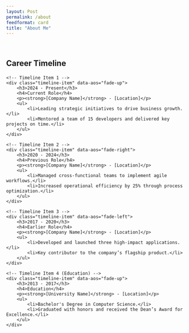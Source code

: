 ```yaml
---
layout: Post
permalink: /about
feedformat: card
title: "About Me"
---
```

<br/>

<!-- Include AOS Stylesheet -->
<link href="https://cdnjs.cloudflare.com/ajax/libs/aos/2.3.4/aos.css" rel="stylesheet">
<script src="https://cdnjs.cloudflare.com/ajax/libs/aos/2.3.4/aos.js"></script>
<script>
    document.addEventListener('DOMContentLoaded', function () {
        AOS.init();
    });
</script>

<style>
/* Timeline Container Styles */
.timeline {
    margin: 20px auto;
    padding: 0;
    max-width: 800px;
    position: relative;
}

.timeline-item {
    background: #f9f9f9;
    margin: 20px 0;
    padding: 15px 25px;
    border-left: 3px solid #0078d4;
    border-radius: 8px;
    position: relative;
    box-shadow: 0 2px 5px rgba(0, 0, 0, 0.1);
}

.timeline-item h3, .timeline-item h4 {
    margin: 0 0 10px;
    font-family: Arial, sans-serif;
}

.timeline-item p {
    margin: 5px 0 10px;
    font-family: Arial, sans-serif;
    font-size: 14px;
    color: #333;
}

.timeline-item ul {
    margin: 0;
    padding: 0 0 0 20px;
    list-style-type: disc;
}

.timeline-item ul li {
    margin-bottom: 8px;
    font-size: 14px;
    color: #555;
}
</style>

## Career Timeline

<div class="timeline">

    <!-- Timeline Item 1 -->
    <div class="timeline-item" data-aos="fade-up">
        <h3>2024 - Present</h3>
        <h4>Current Role</h4>
        <p><strong>[Company Name]</strong> - [Location]</p>
        <ul>
            <li>Leading strategic initiatives to drive business growth.</li>
            <li>Mentored a team of 15 developers and delivered key projects on time.</li>
        </ul>
    </div>

    <!-- Timeline Item 2 -->
    <div class="timeline-item" data-aos="fade-right">
        <h3>2020 - 2024</h3>
        <h4>Previous Role</h4>
        <p><strong>[Company Name]</strong> - [Location]</p>
        <ul>
            <li>Managed cross-functional teams to implement agile workflows.</li>
            <li>Increased operational efficiency by 25% through process optimization.</li>
        </ul>
    </div>

    <!-- Timeline Item 3 -->
    <div class="timeline-item" data-aos="fade-left">
        <h3>2017 - 2020</h3>
        <h4>Earlier Role</h4>
        <p><strong>[Company Name]</strong> - [Location]</p>
        <ul>
            <li>Developed and launched three high-impact applications.</li>
            <li>Key contributor to the company’s flagship product.</li>
        </ul>
    </div>

    <!-- Timeline Item 4 (Education) -->
    <div class="timeline-item" data-aos="fade-up">
        <h3>2013 - 2017</h3>
        <h4>Education</h4>
        <p><strong>[University Name]</strong> - [Location]</p>
        <ul>
            <li>Bachelor's Degree in Computer Science.</li>
            <li>Graduated with honors and received the Dean’s Award for Excellence.</li>
        </ul>
    </div>

</div>
